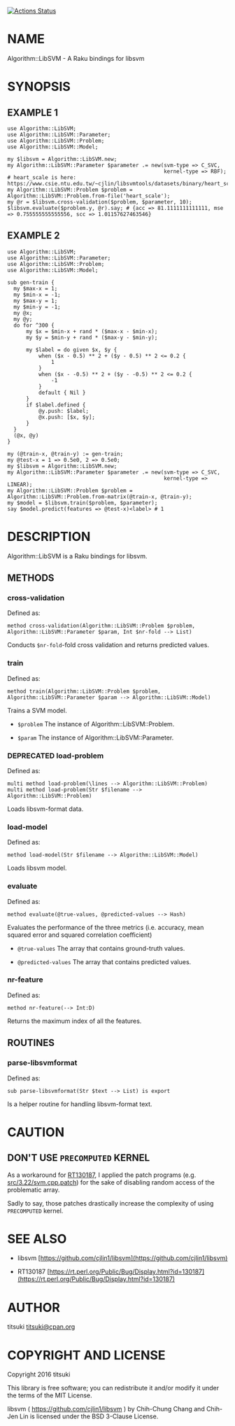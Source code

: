 [![Actions Status](https://github.com/titsuki/raku-Algorithm-LibSVM/workflows/test/badge.svg)](https://github.com/titsuki/raku-Algorithm-LibSVM/actions)

NAME
====

Algorithm::LibSVM - A Raku bindings for libsvm

SYNOPSIS
========

EXAMPLE 1
---------

    use Algorithm::LibSVM;
    use Algorithm::LibSVM::Parameter;
    use Algorithm::LibSVM::Problem;
    use Algorithm::LibSVM::Model;

    my $libsvm = Algorithm::LibSVM.new;
    my Algorithm::LibSVM::Parameter $parameter .= new(svm-type => C_SVC,
                                                      kernel-type => RBF);
    # heart_scale is here: https://www.csie.ntu.edu.tw/~cjlin/libsvmtools/datasets/binary/heart_scale
    my Algorithm::LibSVM::Problem $problem = Algorithm::LibSVM::Problem.from-file('heart_scale');
    my @r = $libsvm.cross-validation($problem, $parameter, 10);
    $libsvm.evaluate($problem.y, @r).say; # {acc => 81.1111111111111, mse => 0.755555555555556, scc => 1.01157627463546}

EXAMPLE 2
---------

    use Algorithm::LibSVM;
    use Algorithm::LibSVM::Parameter;
    use Algorithm::LibSVM::Problem;
    use Algorithm::LibSVM::Model;

    sub gen-train {
      my $max-x = 1;
      my $min-x = -1;
      my $max-y = 1;
      my $min-y = -1;
      my @x;
      my @y;
      do for ^300 {
          my $x = $min-x + rand * ($max-x - $min-x);
          my $y = $min-y + rand * ($max-y - $min-y);

          my $label = do given $x, $y {
              when ($x - 0.5) ** 2 + ($y - 0.5) ** 2 <= 0.2 {
                  1
              }
              when ($x - -0.5) ** 2 + ($y - -0.5) ** 2 <= 0.2 {
                  -1
              }
              default { Nil }
          }
          if $label.defined {
              @y.push: $label;
              @x.push: [$x, $y];
          }
      }
      (@x, @y)
    }

    my (@train-x, @train-y) := gen-train;
    my @test-x = 1 => 0.5e0, 2 => 0.5e0;
    my $libsvm = Algorithm::LibSVM.new;
    my Algorithm::LibSVM::Parameter $parameter .= new(svm-type => C_SVC,
                                                      kernel-type => LINEAR);
    my Algorithm::LibSVM::Problem $problem = Algorithm::LibSVM::Problem.from-matrix(@train-x, @train-y);
    my $model = $libsvm.train($problem, $parameter);
    say $model.predict(features => @test-x)<label> # 1

DESCRIPTION
===========

Algorithm::LibSVM is a Raku bindings for libsvm.

METHODS
-------

### cross-validation

Defined as:

    method cross-validation(Algorithm::LibSVM::Problem $problem, Algorithm::LibSVM::Parameter $param, Int $nr-fold --> List)

Conducts `$nr-fold`-fold cross validation and returns predicted values.

### train

Defined as:

    method train(Algorithm::LibSVM::Problem $problem, Algorithm::LibSVM::Parameter $param --> Algorithm::LibSVM::Model)

Trains a SVM model.

  * `$problem` The instance of Algorithm::LibSVM::Problem.

  * `$param` The instance of Algorithm::LibSVM::Parameter.

### **DEPRECATED** load-problem

Defined as:

    multi method load-problem(\lines --> Algorithm::LibSVM::Problem)
    multi method load-problem(Str $filename --> Algorithm::LibSVM::Problem)

Loads libsvm-format data.

### load-model

Defined as:

    method load-model(Str $filename --> Algorithm::LibSVM::Model)

Loads libsvm model.

### evaluate

Defined as:

    method evaluate(@true-values, @predicted-values --> Hash)

Evaluates the performance of the three metrics (i.e. accuracy, mean squared error and squared correlation coefficient)

  * `@true-values` The array that contains ground-truth values.

  * `@predicted-values` The array that contains predicted values.

### nr-feature

Defined as:

    method nr-feature(--> Int:D)

Returns the maximum index of all the features.

ROUTINES
--------

### parse-libsvmformat

Defined as:

    sub parse-libsvmformat(Str $text --> List) is export

Is a helper routine for handling libsvm-format text.

CAUTION
=======

DON'T USE `PRECOMPUTED` KERNEL
------------------------------

As a workaround for [RT130187](https://rt.perl.org/Public/Bug/Display.html?id=130187), I applied the patch programs (e.g. [src/3.22/svm.cpp.patch](src/3.22/svm.cpp.patch)) for the sake of disabling random access of the problematic array.

Sadly to say, those patches drastically increase the complexity of using `PRECOMPUTED` kernel.

SEE ALSO
========

  * libsvm [https://github.com/cjlin1/libsvm](https://github.com/cjlin1/libsvm)

  * RT130187 [https://rt.perl.org/Public/Bug/Display.html?id=130187](https://rt.perl.org/Public/Bug/Display.html?id=130187)

AUTHOR
======

titsuki <titsuki@cpan.org>

COPYRIGHT AND LICENSE
=====================

Copyright 2016 titsuki

This library is free software; you can redistribute it and/or modify it under the terms of the MIT License.

libsvm ( https://github.com/cjlin1/libsvm ) by Chih-Chung Chang and Chih-Jen Lin is licensed under the BSD 3-Clause License.

